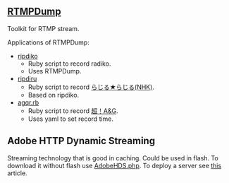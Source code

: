 ## [RTMPDump](https://rtmpdump.mplayerhq.hu/)
Toolkit for RTMP stream.

Applications of RTMPDump:
* [ripdiko](https://github.com/miyagawa/ripdiko)
  * Ruby script to record radiko.
  * Uses RTMPDump.
* [ripdiru](https://github.com/harupong/ripdiru)
  * Ruby script to record [らじる★らじる(NHK)](http://www3.nhk.or.jp/netradio/).
  * Based on ripdiko.
* [agqr.rb](https://gist.github.com/ybenjo/9904543)
  * Ruby script to record [超！A&G](http://www.agqr.jp/).
  * Uses yaml to set record time.

## Adobe HTTP Dynamic Streaming
Streaming technology that is good in caching.
Could be used in flash.
To download it without flash use [AdobeHDS.php](https://github.com/K-S-V/Scripts/blob/master/AdobeHDS.php).
To deploy a server see [this](http://d.conma.me/entry/20100622/1277200563) article.

